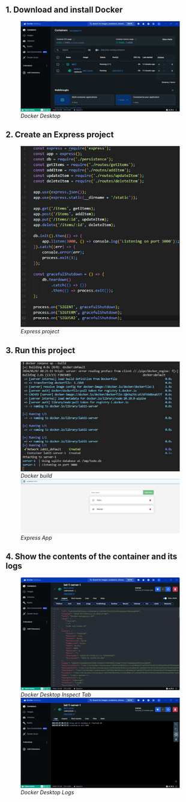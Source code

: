 ## 1. Download and install Docker

<figure>
  <img src="./src/static/screenshots/docker-desktop.png">
  <figcaption><em>Docker Desktop</em></figcaption>
</figure>

## 2. Create an Express project

<figure>
  <img src="./src/static/screenshots/express-project.png">
  <figcaption><em>Express project</em></figcaption>
</figure>

## 3. Run this project

<figure>
  <img src="./src/static/screenshots/docker-build.png">
  <figcaption><em>Docker build</em></figcaption>

  <img src="./src/static/screenshots/express-app.png">
  <figcaption><em>Express App</em></figcaption>
</figure>

## 4. Show the contents of the container and its logs

<figure>
  <img src="./src/static/screenshots/docker-desktop-inspect.png">
  <figcaption><em>Docker Desktop Inspect Tab</em></figcaption>
  
  <img src="./src/static/screenshots/docker-desktop-logs.png">
  <figcaption><em>Docker Desktop Logs</em></figcaption>
</figure>
